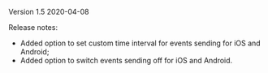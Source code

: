 
Version 1.5
2020-04-08

Release notes:

 - Added option to set custom time interval for events sending for iOS and Android;
 - Added option to switch events sending off for iOS and Android.
